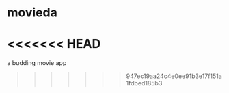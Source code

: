 # movieda
<<<<<<< HEAD
=======
a budding movie app
>>>>>>> 947ec19aa24c4e0ee91b3e17f151a1fdbed185b3

